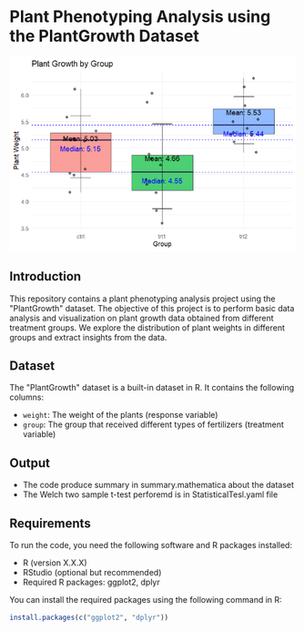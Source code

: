 # Plant Phenotyping Analysis using the PlantGrowth Dataset

![Plant Phenotyping](https://github.com/samiya-maqsood/Plant-Phenotyping/blob/main/PlantPhenotypingBox.png)

## Introduction

This repository contains a plant phenotyping analysis project using the "PlantGrowth" dataset. The objective of this project is to perform basic data analysis and visualization on plant growth data obtained from different treatment groups. We explore the distribution of plant weights in different groups and extract insights from the data.

## Dataset

The "PlantGrowth" dataset is a built-in dataset in R. It contains the following columns:

- `weight`: The weight of the plants (response variable)
- `group`: The group that received different types of fertilizers (treatment variable)

## Output
- The code produce summary in summary.mathematica about the dataset
- The Welch two sample t-test perforemd is in StatisticalTesl.yaml file

## Requirements

To run the code, you need the following software and R packages installed:

- R (version X.X.X)
- RStudio (optional but recommended)
- Required R packages: ggplot2, dplyr

You can install the required packages using the following command in R:

```R
install.packages(c("ggplot2", "dplyr"))

